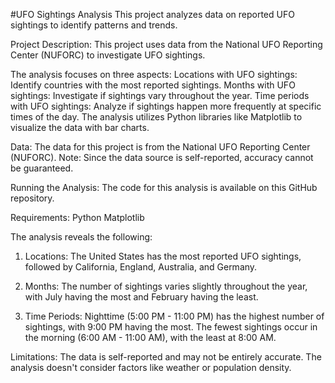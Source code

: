 #UFO Sightings Analysis
This project analyzes data on reported UFO sightings to identify patterns and trends.

Project Description:
This project uses data from the National UFO Reporting Center (NUFORC) to investigate UFO sightings.

The analysis focuses on three aspects:
Locations with UFO sightings: Identify countries with the most reported sightings.
Months with UFO sightings: Investigate if sightings vary throughout the year.
Time periods with UFO sightings: Analyze if sightings happen more frequently at specific times of the day.
The analysis utilizes Python libraries like Matplotlib to visualize the data with bar charts.

Data:
The data for this project is from the National UFO Reporting Center (NUFORC).
Note: Since the data source is self-reported, accuracy cannot be guaranteed.

Running the Analysis:
The code for this analysis is available on this GitHub repository.

Requirements:
Python
Matplotlib

The analysis reveals the following:
1. Locations: The United States has the most reported UFO sightings, followed by California, England, Australia, and Germany.

2. Months: The number of sightings varies slightly throughout the year, with July having the most and February having the least.

3. Time Periods: Nighttime (5:00 PM - 11:00 PM) has the highest number of sightings, with 9:00 PM having the most. The fewest sightings occur in the morning (6:00 AM - 11:00 AM), with the least at 8:00 AM.
   
Limitations:
The data is self-reported and may not be entirely accurate.
The analysis doesn't consider factors like weather or population density.
